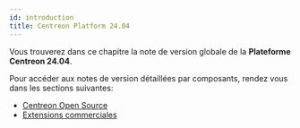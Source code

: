 ```yaml
---
id: introduction
title: Centreon Platform 24.04
---
```


Vous trouverez dans ce chapitre la note de version globale de la **Plateforme Centreon 24.04**.

Pour accéder aux notes de version détaillées par composants, rendez vous dans les sections suivantes:

- [Centreon Open Source](centreon-os.mdx)
- [Extensions commerciales](centreon-commercial-extensions.mdx)
